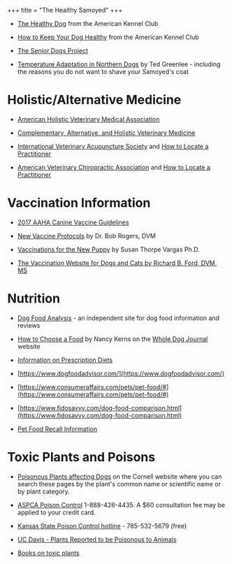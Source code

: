 +++
title = "The Healthy Samoyed"
+++

- [The Healthy Dog](https://www.akc.org/expert-advice/health/) from the American Kennel Club

- [How to Keep Your Dog Healthy](https://www.akc.org/expert-advice/health/how-to-keep-your-dog-healthy/) from the American Kennel Club

- [The Senior Dogs Project](http://srdogs.com/)

- [Temperature Adaptation in Northern Dogs](http://www.samoyed.org/heat.html) by Ted Greenlee -
including the reasons you do not want to shave your Samoyed's coat


# Holistic/Alternative Medicine


- [American Holistic Veterinary Medical Association](http://www.ahvma.org/)

- [Complementary, Alternative, and Holistic Veterinary Medicine](http://www.altvetmed.org/)

- [International Veterinary Acupuncture Society](http://www.ivas.org/) and [How to Locate a Practitioner](https://www.ivas.org/members-only-section/ivas-partners/)

- [American Veterinary Chiropractic Association](http://www.avcadoctors.com/) and [How to Locate a Practitioner](http://animalchiropractic.org/avca-doctor-search.htm)


# Vaccination Information


- [2017 AAHA Canine Vaccine Guidelines](https://www.aaha.org/pet_owner/aaha_guidelines/aahas_canine_vaccination_guidelines.aspx)

- [New Vaccine Protocols](http://www.newvaccinationprotocols.com/) by Dr. Bob Rogers, DVM

- [Vaccinations for the New Puppy](http://www.mirage-samoyeds.com/vaccinations.htm) by Susan Thorpe Vargas Ph.D.

- [The Vaccination Website for Dogs and Cats by Richard B. Ford, DVM, MS](http://www.dvmvac.com/)


# Nutrition


- [Dog Food Analysis](http://www.dogfoodanalysis.com/) - an independent site for dog food information and reviews

- [How to Choose a Food](https://www.whole-dog-journal.com/topics/dog_food.html) by Nancy Kerns on the [Whole Dog Journal](http://www.whole-dog-journal.com/) website

- [Information on Prescription Diets](http://www.prescriptiondiets.com/)

- [https://www.dogfoodadvisor.com/](https://www.dogfoodadvisor.com/)

- [https://www.consumeraffairs.com/pets/pet-food/#](https://www.consumeraffairs.com/pets/pet-food/#)

- [https://www.fidosavvy.com/dog-food-comparison.html](https://www.fidosavvy.com/dog-food-comparison.html)

- [Pet Food Recall Information ](/dog-food-recall-information)


# Toxic Plants and Poisons


- [Poisonous Plants affecting Dogs](http://www.ansci.cornell.edu/plants/dogs/) on
the Cornell website where you can search these pages by the plant's
common name or scientific name or by plant category.

- [ASPCA Poison Control](https://www.aspca.org/pet-care/animal-poison-control/toxic-and-non-toxic-plants) 1-888-426-4435.
A $60 consultation fee may be applied to your credit card.

- [Kansas State Poison Control hotline](http://www.mediarelations.k-state.edu/newsreleases/pethealth/poisonhotline121107.html) - 785-532-5679
(free)

- [UC Davis - Plants Reported to be Poisonous to Animals](https://wric.ucdavis.edu/PDFs/plants%20reported%20to%20be%20poisonous%20to%20animals.pdf)

- [Books on toxic plants](http://guides.library.illinois.edu/c.php?g=348314&p=2351054)
